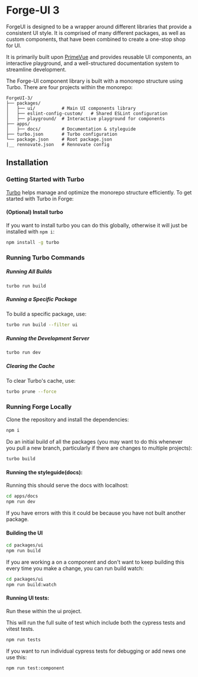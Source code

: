 # Forge-UI 3

ForgeUI
is designed to be a wrapper around different libraries that provide a consistent UI style. It is comprised of many different packages, as well as custom components, that have been combined to create a one-stop shop for UI.

It is primarily built upon [PrimeVue](https://primevue.org/) and provides reusable UI components, an interactive playground, and a well-structured documentation system to streamline development.

The Forge-UI component library is built with a monorepo structure using Turbo. There are four projects within the monorepo:
```
ForgeUI-3/
├── packages/
│   ├── ui/          # Main UI components library
│   ├── eslint-config-custom/   # Shared ESLint configuration
│   ├── playground/  # Interactive playground for components
├── apps/
│   ├── docs/        # Documentation & styleguide
├── turbo.json       # Turbo configuration
└── package.json     # Root package.json
|__ rennovate.json   # Rennovate config
```
## Installation

### Getting Started with Turbo
[Turbo](https://turbo.build/repo/docs) helps manage and optimize the monorepo structure efficiently. To get started with Turbo in Forge:

#### (Optional) Install turbo

If you want to install turbo you can do this globally, otherwise it will just be installed with `npm i`:

```sh
npm install -g turbo
```

### Running Turbo Commands

##### Running All Builds

```sh
turbo run build
```

##### Running a Specific Package
To build a specific package, use:
```sh
turbo run build --filter ui
```

##### Running the Development Server
```sh
turbo run dev
```

##### Clearing the Cache
To clear Turbo's cache, use:
```sh
turbo prune --force
```

### Running Forge Locally
Clone the repository and install the dependencies:
```sh
npm i
```

Do an initial build of all the packages
(you may want to do this whenever you pull a new branch, particularly if there are changes to multiple projects): 
```sh
turbo build
```

#### Running the styleguide(docs):
Running this should serve the docs with localhost:
```sh
cd apps/docs
npm run dev
```

If you have errors with this it could be because you have not built another package.

#### Building the UI
```sh
cd packages/ui
npm run build
```

If you are working a on a component and don't want to keep building this every time you make a change, 
you can run build watch:
```sh
cd packages/ui
npm run build:watch
```

#### Running UI tests:
Run these within the ui project.


This will run the full suite of test which include both the cypress tests and vitest tests.
```sh
npm run tests
```

If you want to run individual cypress tests for debugging or add news one use this:
```sh
npm run test:component
```






